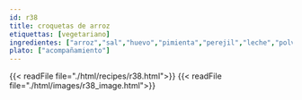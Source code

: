 ```yaml
---
id: r38
title: croquetas de arroz
etiquettas: [vegetariano]
ingredientes: ["arroz","sal","huevo","pimienta","perejil","leche","polvo de galletas o pan tostado"]
plato: ["acompañamiento"]
---
```


{{< readFile file="./html/recipes/r38.html">}}
{{< readFile file="./html/images/r38_image.html">}}